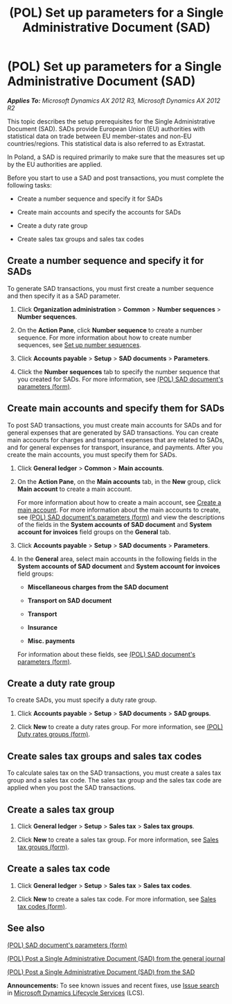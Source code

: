 ﻿---
title: (POL) Set up parameters for a Single Administrative Document (SAD)
TOCTitle: (POL) Set up parameters for a Single Administrative Document (SAD)
ms:assetid: 69116d7a-b62c-48c7-ac5e-5431207d07fa
ms:mtpsurl: https://technet.microsoft.com/en-us/library/JJ731081(v=AX.60)
ms:contentKeyID: 49675321
ms.date: 05/01/2014
mtps_version: v=AX.60
---

# (POL) Set up parameters for a Single Administrative Document (SAD) 


_**Applies To:** Microsoft Dynamics AX 2012 R3, Microsoft Dynamics AX 2012 R2_

This topic describes the setup prerequisites for the Single Administrative Document (SAD). SADs provide European Union (EU) authorities with statistical data on trade between EU member-states and non-EU countries/regions. This statistical data is also referred to as Extrastat.

In Poland, a SAD is required primarily to make sure that the measures set up by the EU authorities are applied.

Before you start to use a SAD and post transactions, you must complete the following tasks:

  - Create a number sequence and specify it for SADs

  - Create main accounts and specify the accounts for SADs

  - Create a duty rate group

  - Create sales tax groups and sales tax codes

## Create a number sequence and specify it for SADs

To generate SAD transactions, you must first create a number sequence and then specify it as a SAD parameter.

1.  Click **Organization administration** \> **Common** \> **Number sequences** \> **Number sequences**.

2.  On the **Action Pane**, click **Number sequence** to create a number sequence. For more information about how to create number sequences, see [Set up number sequences](set-up-number-sequences.md).

3.  Click **Accounts payable** \> **Setup** \> **SAD documents** \> **Parameters**.

4.  Click the **Number sequences** tab to specify the number sequence that you created for SADs. For more information, see [(POL) SAD document's parameters (form)](https://technet.microsoft.com/en-us/library/jj728746\(v=ax.60\)).

## Create main accounts and specify them for SADs

To post SAD transactions, you must create main accounts for SADs and for general expenses that are generated by SAD transactions. You can create main accounts for charges and transport expenses that are related to SADs, and for general expenses for transport, insurance, and payments. After you create the main accounts, you must specify them for SADs.

1.  Click **General ledger** \> **Common** \> **Main accounts**.

2.  On the **Action Pane**, on the **Main accounts** tab, in the **New** group, click **Main account** to create a main account.
    
    For more information about how to create a main account, see [Create a main account](create-a-main-account.md). For more information about the main accounts to create, see [(POL) SAD document's parameters (form)](https://technet.microsoft.com/en-us/library/jj728746\(v=ax.60\)) and view the descriptions of the fields in the **System accounts of SAD document** and **System account for invoices** field groups on the **General** tab.

3.  Click **Accounts payable** \> **Setup** \> **SAD documents** \> **Parameters**.

4.  In the **General** area, select main accounts in the following fields in the **System accounts of SAD document** and **System account for invoices** field groups:
    
      - **Miscellaneous charges from the SAD document**
    
      - **Transport on SAD document**
    
      - **Transport**
    
      - **Insurance**
    
      - **Misc. payments**
    
    For information about these fields, see [(POL) SAD document's parameters (form)](https://technet.microsoft.com/en-us/library/jj728746\(v=ax.60\)).

## Create a duty rate group

To create SADs, you must specify a duty rate group.

1.  Click **Accounts payable** \> **Setup** \> **SAD documents** \> **SAD groups**.

2.  Click **New** to create a duty rates group. For more information, see [(POL) Duty rates groups (form)](https://technet.microsoft.com/en-us/library/jj728745\(v=ax.60\)).

## Create sales tax groups and sales tax codes

To calculate sales tax on the SAD transactions, you must create a sales tax group and a sales tax code. The sales tax group and the sales tax code are applied when you post the SAD transactions.

## Create a sales tax group

1.  Click **General ledger** \> **Setup** \> **Sales tax** \> **Sales tax groups**.

2.  Click **New** to create a sales tax group. For more information, see [Sales tax groups (form)](https://technet.microsoft.com/en-us/library/aa498345\(v=ax.60\)).

## Create a sales tax code

1.  Click **General ledger** \> **Setup** \> **Sales tax** \> **Sales tax codes**.

2.  Click **New** to create a sales tax code. For more information, see [Sales tax codes (form)](https://technet.microsoft.com/en-us/library/aa553257\(v=ax.60\)).

## See also

[(POL) SAD document's parameters (form)](https://technet.microsoft.com/en-us/library/jj728746\(v=ax.60\))

[(POL) Post a Single Administrative Document (SAD) from the general journal](pol-post-a-single-administrative-document-sad-from-the-general-journal.md)

[(POL) Post a Single Administrative Document (SAD) from the SAD](pol-post-a-single-administrative-document-sad-from-the-sad.md)

  
**Announcements:** To see known issues and recent fixes, use [Issue search](http://go.microsoft.com/fwlink/?linkid=389258) in [Microsoft Dynamics Lifecycle Services](http://go.microsoft.com/fwlink/?linkid=306505) (LCS).

